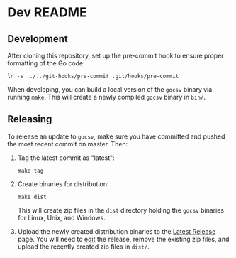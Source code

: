# Dev README

## Development

After cloning this repository, set up the pre-commit hook to ensure proper formatting of the Go code:
```shell
ln -s ../../git-hooks/pre-commit .git/hooks/pre-commit
```

When developing, you can build a local version of the `gocsv` binary via running `make`. This will create a newly compiled `gocsv` binary in `bin/`.

## Releasing

To release an update to `gocsv`, make sure you have committed and pushed the most recent commit on master. Then:

1. Tag the latest commit as "latest":

   ```shell
   make tag
   ```

2. Create binaries for distribution:

   ```shell
   make dist
   ```

   This will create zip files in the `dist` directory holding the `gocsv` binaries for Linux, Unix, and Windows.

3. Upload the newly created distribution binaries to the [Latest Release](https://github.com/DataFoxCo/gocsv/releases/tag/latest) page. You will need to [edit](https://github.com/DataFoxCo/gocsv/releases/edit/latest) the release, remove the existing zip files, and upload the recently created zip files in `dist/`.
